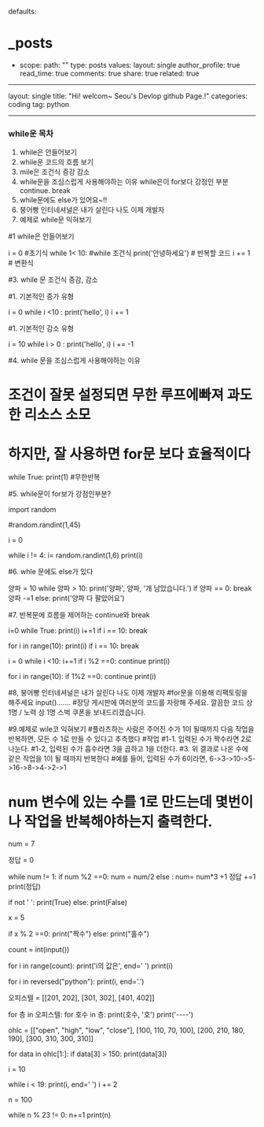 defaults:

# \_posts

- scope:
  path: ""
  type: posts
  values:
  layout: single
  author_profile: true
  read_time: true
  comments: true
  share: true
  related: true

---

layout: single
title: "Hi! welcom~ Seou's Devlop github Page.!"
categories: coding
tag: python

---

### while운 목차

1. while은 안들어보기
2. while운 코드의 흐름 보기
3. mile은 조건식 증강 감소
4. while문을 조심스럽게 사용해야하는 이유 while은이 for보다 강정인 부분
   continue. break
5. while문에도 else가 있어요~!!
6. 붕어빵 인터네셔널은 내가 살린다 나도 이제 개발자
7. 예제로 while문 익혀보기

#1 while은 안들어보기

i = 0 #초기식
while 1< 10: #while 조건식
print('안녕하세요') # 반복할 코드
i += 1 # 변환식

#3. while 문 조건식 증감, 감소

#1. 기본적인 증가 유형

i = 0
while i <10 :
print('hello', i)
i += 1

#1. 기본적인 감소 유형

i = 10
while i > 0 :
print('hello', i)
i += -1

#4. while 문을 조심스럽게 사용해야하는 이유

# 조건이 잘못 설정되면 무한 루프에빠져 과도한 리소스 소모

# 하지만, 잘 사용하면 for문 보다 효율적이다

while True:
print(1) #무한반복

#5. while문이 for보가 강점인부분?

import random

#random.randint(1,45)

i = 0

while i != 4:
i= random.randint(1,6)
print(i)

#6. whle 문에도 else가 있다

양파 = 10
while 양파 > 10:
print('양파', 양파, '개 남았습니다.')
if 양파 == 0:
break
양파 -=1
else:
print('양파 다 팔았어요')

#7. 반복문에 흐름을 제어하는 continue와 break

i=0
while True:
print(i)
i+=1
if i == 10:
break

for i in range(10):
print(i)
if i == 10:
break

i = 0
while i <10:
i+=1
if i %2 ==0:
continue
print(i)

for i in range(10):
if 1%2 ==0:
continue
print(i)

#8, 붕어빵 인터네셔널은 내가 살린다 나도 이제 개발자
#for문을 이용해 리팩토링을 해주세요 input()....... #장당 게시판에 여러분의 코드를 자랑해 주세요. 깔끔한 코드 상 1명 / 노력 상 1명 스벅 쿠폰을 보내드리겠습니다.

#9.예제로 wile코 익혀보기 #플라츠하는 사람은 주어진 수가 1이 될때까지 다음 작업을 반복하면, 모든 수 1로 만들 수 있다고 추측했다 #작업
#1-1. 입력된 수가 짝수라면 2로 나눈다.
#1-2, 입력된 수가 흡수라면 3을 곱하고 1을 더한다.
#3. 위 결과로 나온 수에 같은 작업을 1이 될 때까지 반복한다 #예를 들어, 입력된 수가 6이라면, 6->3->10->5->16->8->4->2->1

# num 변수에 있는 수를 1로 만드는데 몇번이나 작업을 반복해야하는지 출력한다.

num = 7

정답 = 0

while num != 1:
if num %2 ==0:
num = num/2
else :
num= num\*3 +1
정답 +=1
print(정답)

if not ' ':
print(True)
else:
print(False)

x = 5

if x % 2 ==0:
print("짝수")
else:
print("홀수")

count = int(input())

for i in range(count):
print('i의 값은', end=' ')
print(i)

for i in reversed("python"):
print(i, end='.')

오피스텔 = [[201, 202], [301, 302], [401, 402]]

for 층 in 오피스텔:
for 호수 in 층:
print(호수, '호')
print('----')

ohlc = [["open", "high", "low", "close"], [100, 110, 70, 100], [200, 210, 180, 190], [300, 310, 300, 310]]

for data in ohlc[1:]:
if data[3] > 150:
print(data[3])

i = 10

while i < 19:
print(i, end=' ')
i += 2

n = 100

while n % 23 != 0:
n+=1
print(n)
